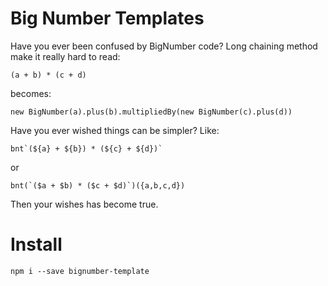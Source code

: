 # Big Number Templates

Have you ever been confused by BigNumber code? Long chaining method make it really hard to read:

```
(a + b) * (c + d)
```
becomes:
```
new BigNumber(a).plus(b).multipliedBy(new BigNumber(c).plus(d))
```

Have you ever wished things can be simpler? Like:

```
bnt`(${a} + ${b}) * (${c} + ${d})`
```
or
```
bnt(`($a + $b) * ($c + $d)`)({a,b,c,d})
```

Then your wishes has become true.

# Install

```
npm i --save bignumber-template
```

